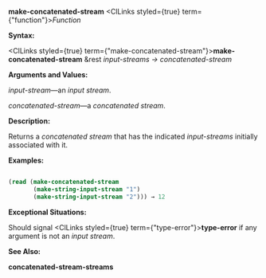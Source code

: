 **make-concatenated-stream** <ClLinks styled={true} term={"function"}><i>Function</i></ClLinks> 



**Syntax:** 



<ClLinks styled={true} term={"make-concatenated-stream"}><b>make-concatenated-stream</b></ClLinks> &amp;rest *input-streams → concatenated-stream* 



**Arguments and Values:** 



*input-stream*—an *input stream*. 



*concatenated-stream*—a *concatenated stream*. 



**Description:** 



Returns a *concatenated stream* that has the indicated *input-streams* initially associated with it. 

**Examples:**
```lisp

(read (make-concatenated-stream 
       (make-string-input-stream "1") 
       (make-string-input-stream "2"))) → 12 

```
**Exceptional Situations:** 



Should signal <ClLinks styled={true} term={"type-error"}><b>type-error</b></ClLinks> if any argument is not an *input stream*. 



**See Also:** 



**concatenated-stream-streams** 







 



 



